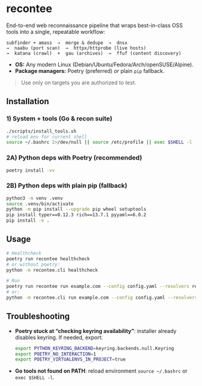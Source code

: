 # recontee

End-to-end web reconnaissance pipeline that wraps best-in-class OSS tools into a single, repeatable workflow:

```
subfinder + amass  →  merge & dedupe  →  dnsx
→  naabu (port scan)  →  httpx/httprobe (live hosts)
→  katana (crawl)  +  gau (archives)  →  ffuf (content discovery)
```

- **OS:** Any modern Linux (Debian/Ubuntu/Fedora/Arch/openSUSE/Alpine).
- **Package managers:** Poetry (preferred) *or* plain `pip` fallback.

> Use only on targets you are authorized to test.

## Installation

### 1) System + tools (Go & recon suite)

```bash
./scripts/install_tools.sh
# reload env for current shell
source ~/.bashrc 2>/dev/null || source /etc/profile || exec $SHELL -l
```

### 2A) Python deps with Poetry (recommended)

```bash
poetry install -vv
```

### 2B) Python deps with plain pip (fallback)

```bash
python3 -m venv .venv
source .venv/bin/activate
python -m pip install --upgrade pip wheel setuptools
pip install typer==0.12.3 rich==13.7.1 pyyaml==6.0.2
pip install -e .
```

## Usage

```bash
# Healthcheck
poetry run recontee healthcheck
# or without poetry:
python -m recontee.cli healthcheck

# Run
poetry run recontee run example.com --config config.yaml --resolvers resolvers.txt --force --rl-per-host 10
# or:
python -m recontee.cli run example.com --config config.yaml --resolvers resolvers.txt --force --rl-per-host 10
```

## Troubleshooting

- **Poetry stuck at “checking keyring availability”**: installer already disables keyring. If needed, export:
  ```bash
  export PYTHON_KEYRING_BACKEND=keyring.backends.null.Keyring
  export POETRY_NO_INTERACTION=1
  export POETRY_VIRTUALENVS_IN_PROJECT=true
  ```
- **Go tools not found on PATH**: reload environment `source ~/.bashrc` or `exec $SHELL -l`.
